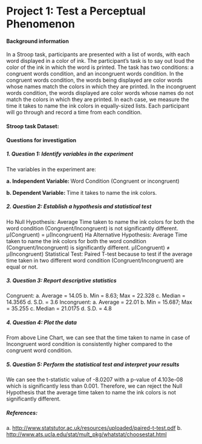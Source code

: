 # Project 1: Test a Perceptual Phenomenon
#### Background information

In a Stroop task, participants are presented with a list of words, with each word displayed in a color of ink. The participant’s task is to say out loud the color of the ink in which the word is printed. The task has two conditions: a congruent words condition, and an incongruent words condition. In the congruent words condition, the words being displayed are color words whose names match the colors in which they are printed. In the incongruent words condition, the words displayed are color words whose names do not match the colors in which they are printed. In each case, we measure the time it takes to name the ink colors in equally-sized lists. Each participant will go through and record a time from each condition.

#### Stroop task Dataset: 

#### Questions for investigation

##### 1.	Question 1: Identify variables in the experiment
The variables in the experiment are:
<p> <b>a. Independent Variable: </b> Word Condition (Congruent or incongruent) </p>
<p> <b>b. Dependent Variable: </b> Time it takes to name the ink colors. </p>

##### 2.	Question 2: Establish a hypothesis and statistical test
Ho Null Hypothesis: Average Time taken to name the ink colors for both the word condition (Congruent/Incongruent) is not significantly different. µ(Congruent) = µ(Incongruent)
Ha Alternative Hypothesis: Average Time taken to name the ink colors for both the word condition (Congruent/Incongruent) is significantly different. µ(Congruent) ≠ µ(Incongruent)
Statistical Test:  Paired T-test because to test if the average time taken in two different word condition (Congruent/Incongruent) are equal or not.

##### 3.	Question 3: Report descriptive statistics
Congruent: 
a.	Average = 14.05
b.	Min = 8.63; Max = 22.328 
c.	Median = 14.3565 
d.	S.D. = 3.6
Incongruent: 
a.	Average = 22.01 
b.	Min = 15.687; Max = 35.255 
c.	Median = 21.0175 
d.	S.D. = 4.8

##### 4.	Question 4: Plot the data 
From above Line Chart, we can see that the time taken to name in case of Incongruent word condition is consistently higher compared to the congruent word condition.

##### 5.	Question 5: Perform the statistical test and interpret your results 
We can see the t-statistic value of -8.0207 with a p-value of 4.103e-08 which is significantly less than 0.001.
Therefore, we can reject the Null Hypothesis that the average time taken to name the ink colors is not significantly different.


##### References:
a.	http://www.statstutor.ac.uk/resources/uploaded/paired-t-test.pdf
b.	http://www.ats.ucla.edu/stat/mult_pkg/whatstat/choosestat.html
